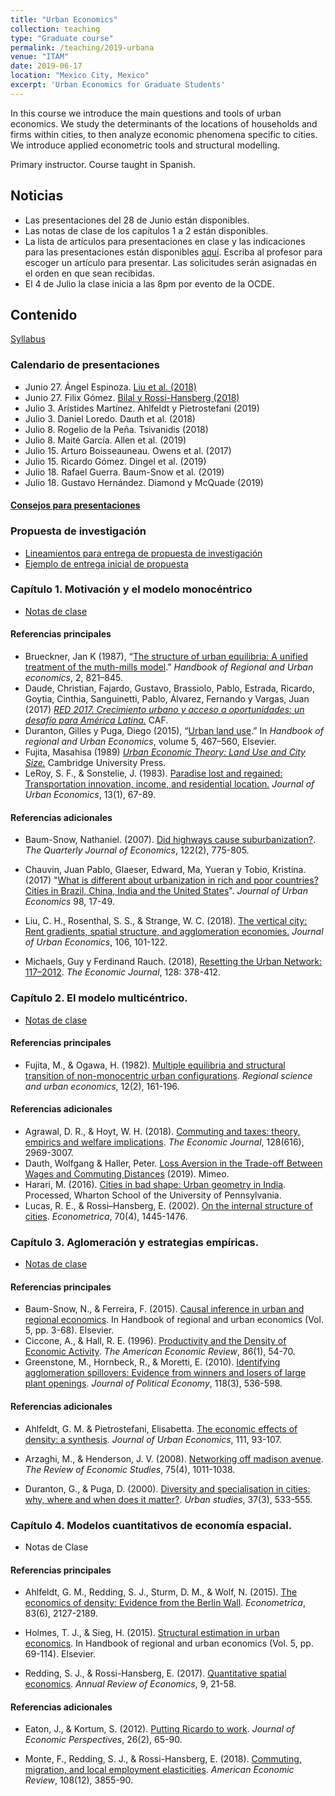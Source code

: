 ```yaml
---
title: "Urban Economics"
collection: teaching
type: "Graduate course"
permalink: /teaching/2019-urbana
venue: "ITAM"
date: 2019-06-17
location: "Mexico City, Mexico"
excerpt: 'Urban Economics for Graduate Students'
---
```


In this course we introduce the main questions and tools of urban economics. We study the determinants of the locations of households and firms within cities, to then analyze economic phenomena specific to cities. We introduce applied econometric tools and structural modelling. 

Primary instructor. Course taught in Spanish.

## Noticias

* Las presentaciones del 28 de Junio están disponibles.
* Las notas de clase de los capítulos 1 a 2 están disponibles.
* La lista de artículos para presentaciones en clase y las indicaciones para las presentaciones están disponibles [aquí](/files/papers.pdf). Escriba al profesor para escoger un artículo para presentar. Las solicitudes serán asignadas en el orden en que sean recibidas. 
* El 4 de Julio la clase inicia a las 8pm por evento de la OCDE.

## Contenido

[Syllabus](/files/syllabus_urbana.pdf)

### Calendario de presentaciones

* Junio 27. Ángel Espinoza. [Liu et al. (2018)](/files/VC.pdf)
* Junio 27. Filix Gómez. [Bilal y Rossi-Hansberg (2018)](/files/LA.pdf)
* Julio 3. Arístides Martínez. Ahlfeldt y Pietrostefani (2019)
* Julio 3. Daniel Loredo. Dauth et al. (2018)
* Julio 8. Rogelio de la Peña. Tsivanidis (2018)
* Julio 8. Maité García. Allen et al. (2019)
* Julio 15. Arturo Boisseauneau. Owens et al. (2017)
* Julio 15. Ricardo Gómez. Dingel et al. (2019)
* Julio 18. Rafael Guerra. Baum-Snow et al. (2019)
* Julio 18. Gustavo Hernández. Diamond y McQuade (2019)

#### [Consejos para presentaciones](https://www.brown.edu/Research/Shapiro/pdfs/applied_micro_slides.pdf)

### Propuesta de investigación

* [Lineamientos para entrega de propuesta de investigación](/files/LineamientosPropuesta.pdf)
* [Ejemplo de entrega inicial de propuesta](/files/idea1.pdf)

### Capítulo 1. Motivación y el modelo monocéntrico

* [Notas de clase](/files/urbana_intro_c1.pdf)

#### Referencias principales

* Brueckner, Jan K (1987), “[The structure of urban equilibria: A unified treatment of the muth-mills model](http://www.socsci.uci.edu/~jkbrueck/course%20readings/handbook%20chapter.pdf).” *Handbook of Regional and Urban economics*, 2, 821–845.
* Daude, Christian, Fajardo, Gustavo, Brassiolo, Pablo, Estrada, Ricardo, Goytia, Cinthia, Sanguinetti, Pablo, Álvarez, Fernando y Vargas, Juan (2017) *[RED 2017. Crecimiento urbano y acceso a oportunidades: un desafío para América Latina.](http://scioteca.caf.com/handle/123456789/1090)* CAF.
* Duranton,  Gilles  y  Puga, Diego  (2015),  “[Urban  land  use](http://real.wharton.upenn.edu/~duranton/Duranton_Papers/Handbook/Urban_land_use.pdf).”  In *Handbook  of  regional  and  Urban Economics*, volume 5, 467–560, Elsevier.
* Fujita, Masahisa (1989) *[Urban Economic Theory: Land Use and City Size.](https://www.cambridge.org/core/books/urban-economic-theory/1787328AC538E75129273E8B54A161FC)* Cambridge University Press.
* LeRoy, S. F., & Sonstelie, J. (1983). [Paradise lost and regained: Transportation innovation, income, and residential location.](http://econ.ucsb.edu/~jon/Publications/ParadiseLost.pdf) *Journal of Urban Economics*, 13(1), 67-89.


#### Referencias adicionales

* Baum-Snow, Nathaniel. (2007). [Did highways cause suburbanization?](https://academic.oup.com/qje/article-abstract/122/2/775/1942140). *The Quarterly Journal of Economics*, 122(2), 775-805.

* Chauvin, Juan Pablo, Glaeser, Edward, Ma, Yueran y Tobio, Kristina. (2017) "[What is different about urbanization in rich and poor countries? Cities in Brazil, China, India and the United States](https://www.sciencedirect.com/science/article/pii/S0094119016300067)". *Journal of Urban Economics* 98, 17-49.

* Liu, C. H., Rosenthal, S. S., & Strange, W. C. (2018). [The vertical city: Rent gradients, spatial structure, and agglomeration economies.](https://www.albany.edu/economics/research/seminar/files/VerticalCities_3_27_2016.pdf) *Journal of Urban Economics*, 106, 101-122.

* Michaels, Guy y Ferdinand Rauch. (2018), [Resetting the Urban Network: 117–2012](https://onlinelibrary.wiley.com/doi/full/10.1111/ecoj.12424). *The Economic Journal*, 128: 378-412.

### Capítulo 2. El modelo multicéntrico.

* [Notas de clase](/files/urbana_c2.pdf)

#### Referencias principales

* Fujita, M., & Ogawa, H. (1982). [Multiple equilibria and structural transition of non-monocentric urban configurations](http://www.brown.edu/Departments/Economics/Faculty/Matthew_Turner/ec2410/readings/Fujita_Ogawa_RSUE_1982.pdf). *Regional science and urban economics*, 12(2), 161-196.

#### Referencias adicionales

* Agrawal, D. R., & Hoyt, W. H. (2018). [Commuting and taxes: theory, empirics and welfare implications](https://onlinelibrary.wiley.com/doi/full/10.1111/ecoj.12550). *The Economic Journal*, 128(616), 2969-3007.
* Dauth, Wolfgang & Haller, Peter. [Loss Aversion in the Trade-off Between Wages and Commuting Distances](https://drive.google.com/open?id=0B0XwUjKN7IMIVGlCVmEwWkpHS0k) (2019). Mimeo.
* Harari, M. (2016). [Cities in bad shape: Urban geometry in India](https://economics.stanford.edu/sites/g/files/sbiybj9386/f/cityshape26dec2016.pdf). Processed, Wharton School of the University of Pennsylvania.
* Lucas, R. E., & Rossi–Hansberg, E. (2002). [On the internal structure of cities](https://onlinelibrary.wiley.com/doi/pdf/10.1111/1468-0262.00338). *Econometrica*, 70(4), 1445-1476.

### Capítulo 3. Aglomeración y estrategias empíricas.

* [Notas de clase](/files/urbana_c3.pdf)

#### Referencias principales

* Baum-Snow, N., & Ferreira, F. (2015). [Causal inference in urban and regional economics](https://www.nber.org/papers/w20535.pdf). In Handbook of regional and urban economics (Vol. 5, pp. 3-68). Elsevier.
* Ciccone, A., & Hall, R. E. (1996). [Productivity and the Density of Economic Activity](http://www.antoniociccone.eu/wp-content/uploads/2007/07/proddensity.pdf). *The American Economic Review*, 86(1), 54-70.
* Greenstone, M., Hornbeck, R., & Moretti, E. (2010). [Identifying agglomeration spillovers: Evidence from winners and losers of large plant openings](https://www.journals.uchicago.edu/doi/pdf/10.1086/653714). *Journal of Political Economy*, 118(3), 536-598.

#### Referencias adicionales

* Ahlfeldt, G. M. & Pietrostefani, Elisabetta. [The economic effects of density: a synthesis](https://www.sciencedirect.com/science/article/pii/S0094119019300282?via%3Dihub#sec0017). *Journal of Urban Economics*, 111, 93-107.

* Arzaghi, M., & Henderson, J. V. (2008). [Networking off madison avenue](https://academic.oup.com/restud/article-pdf/75/4/1011/18346803/75-4-1011.pdf). *The Review of Economic Studies*, 75(4), 1011-1038.
* Duranton, G., & Puga, D. (2000). [Diversity and specialisation in cities: why, where and when does it matter?](http://eprints.lse.ac.uk/20212/1/Diversity_and_Specialisation_in_Cities_Why,_Where_and_When_does_it_Matter.pdf). *Urban studies*, 37(3), 533-555.

### Capítulo 4. Modelos cuantitativos de economía espacial.

* Notas de Clase

#### Referencias principales

* Ahlfeldt, G. M., Redding, S. J., Sturm, D. M., & Wolf, N. (2015). [The economics of density: Evidence from the Berlin Wall](https://onlinelibrary.wiley.com/doi/pdf/10.3982/ECTA10876). *Econometrica*, 83(6), 2127-2189.

* Holmes, T. J., & Sieg, H. (2015). [Structural estimation in urban economics](https://www.sas.upenn.edu/~holgers/papers/hs_hb_f.pdf). In Handbook of regional and urban economics (Vol. 5, pp. 69-114). Elsevier.

* Redding, S. J., & Rossi-Hansberg, E. (2017). [Quantitative spatial economics](http://www.princeton.edu/~reddings/pubpapers/ARQSM-2017.pdf). *Annual Review of Economics*, 9, 21-58.

#### Referencias adicionales

* Eaton, J., & Kortum, S. (2012). [Putting Ricardo to work](http://pubs.aeaweb.org/doi/pdf/10.1257%2Fjep.26.2.65). *Journal of Economic Perspectives*, 26(2), 65-90.

* Monte, F., Redding, S. J., & Rossi-Hansberg, E. (2018). [Commuting, migration, and local employment elasticities](https://www.nber.org/papers/w21706.pdf). *American Economic Review*, 108(12), 3855-90.










